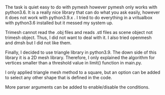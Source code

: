 The task is quiet easy to do with pymesh however pymesh only works with python3.6.
It is a really nice library that can do what you ask easily, however it does not work with python3.9.x .
I tried to do everything in a vritualbox with python3.6 installed but it messed my system up. 

Trimesh cannot read the .obj files and reads .stl files as scene object not trimesh object. Thus, I did not want to deal with it. I also tried openmesh and dmsh but I did not like them.

Finally, I decided to use triangle library in python3.9. The down side of this library it is a 2D mesh library. Therefore, I only explained the algorithm for vertices smaller than a threshold value in limit() function in main.py.

I only applied triangle mesh method to a square, but an option can be added to select any other shape that is defined in the code. 

More parser arguments can be added to enable/disable the conditions. 

